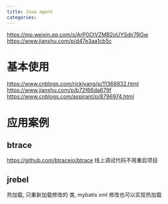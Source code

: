 ```yaml
---
title: Java agent
categories:
---
```


https://mp.weixin.qq.com/s/ArP0CtVZMB2oUYSdjr7RGw
https://www.jianshu.com/p/d47e3aa1cb5c
<!--more-->

# 基本使用

https://www.cnblogs.com/rickiyang/p/11368932.html
https://www.jianshu.com/p/b72f66da679f
https://www.cnblogs.com/aspirant/p/8796974.html


# 应用案例

## btrace

https://github.com/btraceio/btrace 线上调试代码不用重启项目


## jrebel

热加载, 只重新加载修改的 类, mybatis xml 修改也可以实现热加载



